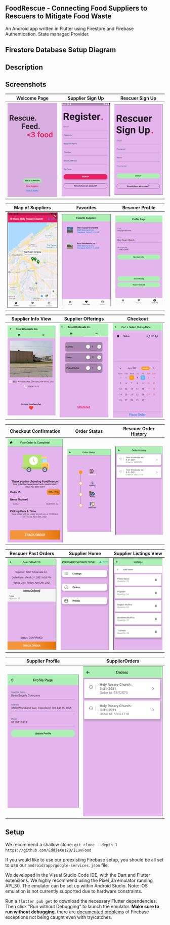## FoodRescue - Connecting Food Suppliers to Rescuers to Mitigate Food Waste 

An Android app written in Flutter using Firestore and Firebase Authentication. State managed Provider.

## Firestore Database Setup Diagram

## Description


## Screenshots

Welcome Page               |  Supplier Sign Up               | Rescuer Sign Up              
:-------------------------:|:-------------------------:|:-------------------------:
![](https://github.com/EddieXu123/ILuvFood/blob/readme/screenshots/welcome_page.png)|![](https://github.com/EddieXu123/ILuvFood/blob/readme/screenshots/supplier_signup.png)|![](https://github.com/EddieXu123/ILuvFood/blob/readme/screenshots/rescuer_signup.png)|

Map of Suppliers               |  Favorites               | Rescuer Profile              
:-------------------------:|:-------------------------:|:-------------------------:
![](https://github.com/EddieXu123/ILuvFood/blob/readme/screenshots/map.png)|![](https://github.com/EddieXu123/ILuvFood/blob/readme/screenshots/favorites.png)|![](https://github.com/EddieXu123/ILuvFood/blob/readme/screenshots/rescuer_profile.png)|

Supplier Info View               |  Supplier Offerings               | Checkout              
:-------------------------:|:-------------------------:|:-------------------------:
![](https://github.com/EddieXu123/ILuvFood/blob/readme/screenshots/supplier_view.png)|![](https://github.com/EddieXu123/ILuvFood/blob/readme/screenshots/supplier_offerings.png)|![](https://github.com/EddieXu123/ILuvFood/blob/readme/screenshots/checkout.png)|

Checkout Confirmation               |  Order Status               | Rescuer Order History              
:-------------------------:|:-------------------------:|:-------------------------:
![](https://github.com/EddieXu123/ILuvFood/blob/readme/screenshots/confirmation.png)|![](https://github.com/EddieXu123/ILuvFood/blob/readme/screenshots/order_status.png)|![](https://github.com/EddieXu123/ILuvFood/blob/readme/screenshots/rescuer_order_history.png)|

Rescuer Past Orders               |  Supplier Home               | Supplier Listings View              
:-------------------------:|:-------------------------:|:-------------------------:
![](https://github.com/EddieXu123/ILuvFood/blob/readme/screenshots/rescuer_past_order.png)|![](https://github.com/EddieXu123/ILuvFood/blob/readme/screenshots/supplier_home.png)|![](https://github.com/EddieXu123/ILuvFood/blob/readme/screenshots/supplier_listings.png)|

Supplier Profile               |  SupplierOrders       
:-------------------------:|:-------------------------:
![](https://github.com/EddieXu123/ILuvFood/blob/readme/screenshots/supplier_profile.png)|![](https://github.com/EddieXu123/ILuvFood/blob/readme/screenshots/supplier_orders.png)|
## Setup
We recommend a shallow clone: `git clone --depth 1 https://github.com/EddieXu123/ILuvFood`

If you would like to use our preexisting Firebase setup, you should be all set to use our `android/app/google-services.json` file. 

We developed in the Visual Studio Code IDE, with the Dart and Flutter extensions. We highly recommend using the Pixel_3a emulator running API_30. The emulator can be set up within Android Studio. Note: iOS emulation is not currently supported due to hardware constraints. 

Run a `flutter pub get` to download the necessary Flutter dependencies. Then click "Run without Debugging" to launch the emulator. **Make sure to run without debugging**, there are [documented problems](https://github.com/FirebaseExtended/flutterfire/issues/3475) of Firebase exceptions not being caught even with try/catches. 



